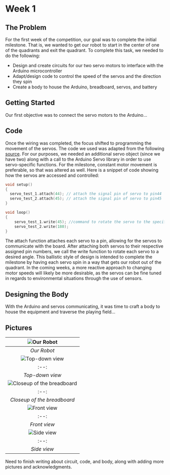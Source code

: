 # Week 1

## The Problem
For the first week of the competition, our goal was to complete the initial milestone. That is, we wanted to get our robot to start in the center of one of the quadrants and exit the quadrant. To complete this task, we needed to do the following:
* Design and create circuits for our two servo motors to interface with the Arduino microcontroller
* Adapt/design code to control the speed of the servos and the direction they spin
* Create a body to house the Arduino, breadboard, servos, and battery

## Getting Started
Our first objective was to connect the servo motors to the Arduino...

## Code
Once the wiring was completed, the focus shifted to programming the movement of the servos. The code we used was adapted from the following [source](https://www.allaboutcircuits.com/projects/servo-motor-control-with-an-arduino/). For our purposes, we needed an additional servo object (since we have two) along with a call to the Arduino Servo library in order to use servo-specific functions. For the milestone, constant motor movement is preferable, so that was altered as well. Here is a snippet of code showing how the servos are accessed and controlled:
```c++
void setup()
{
  servo_test_1.attach(44); // attach the signal pin of servo to pin44
  servo_test_2.attach(45); // attach the signal pin of servo to pin45
}

void loop()
{                          
    servo_test_1.write(45); //command to rotate the servo to the specified angle
    servo_test_2.write(180);
}
```
The attach function attaches each servo to a pin, allowing for the servos to communicate with the board. After attaching both servos to their respective assigned pin numbers, we call the write function to rotate each servo to a desired angle. This ballistic style of design is intended to complete the milestone by having each servo spin in a way that gets our robot out of the quadrant. In the coming weeks, a more reactive approach to changing motor speeds will likely be more desirable, as the servos can be fine tuned in regards to environmental situations through the use of sensors.

## Designing the Body
With the Arduino and servos communicating, it was time to craft a body to house the equipment and traverse the playing field...


## Pictures
|![Our Robot](images/IMG_1920.jpg "Our Robot")
|:--:|
| *Our Robot* |
|![Top-down view](images/IMG_1936.jpg "Top-down view")
|:--:|
| *Top-down view* |
|![Closeup of the breadboard](images/IMG_1915.jpg "Closeup of the breadboard")
|:--:|
| *Closeup of the breadboard* |
|![Front view](images/IMG_1922.jpg "Front view (minus the battery)")
|:--:|
| *Front view* |
|![Side view](images/IMG_1938.jpg "Side view")
|:--:|
| *Side view* |

Need to finish writing about circuit, code, and body, along with adding more pictures and acknowledgments.
